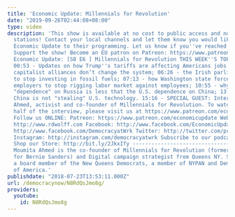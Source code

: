 ```yaml
---
title: 'Economic Update: Millennials for Revolution'
date: "2019-09-26T02:44:08+08:00"
type: video
description: 'This show is available at no cost to public access and non-profit community
  stations! Contact your local channels and let them know you would like them to add
  Economic Update to their programming. Let us know if you''ve reached out: info@democracyatwork.info
  Support the show! Become an EU patron on Patreon: https://www.patreon.com/economicupdate
  Economic Update: [S8 E6 ] Millennials for Revolution THIS WEEK''S TOPICS (w/timestamps):
  00:53 - Updates on how Trump''s tariffs are affecting Americans jobs; 05:13 - shifting
  capitalist alliances don’t change the system; 06:26 - the Irish parliament’s decision
  to stop investing in fossil fuels; 07:13 - how Washington state forced fast food
  employers to stop rigging labor market against employees; 10:55 - why Germany''s
  "dependence" on Russia is less that the U.S. dependence on China; 13:25 - and why
  China is not "stealing" U.S. technology. 15:16 - SPECIAL GUEST: Interview with Moumita
  Ahmed, activist and co-founder of Millennials for Revolution. To watch the second
  half of the interview, please visit us at https://www.patreon.com/economicupdate
  Follow us ONLINE: Patreon: https://www.patreon.com/economicupdate Websites: http://www.democracyatwork.info/economicupdate
  http://www.rdwolff.com Facebook: http://www.facebook.com/EconomicUpdate http://www.facebook.com/RichardDWolff
  http://www.facebook.com/DemocracyatWrk Twitter: http://twitter.com/profwolff http://twitter.com/democracyatwrk
  Instagram: http://instagram.com/democracyatwrk Subscribe to our podcast: http://economicupdate.libsyn.com
  Shop our Store: http://bit.ly/2JkxIfy ----------------------------------------------------------
  Moumita Ahmed is the co-founder of Millennials for Revolution (formerly Millennials
  for Bernie Sanders) and Digital campaign strategist from Queens NY. She is also
  a board member of the New Queens Democrats, a member of NYPAN and Democratic Socialists
  of America.'
publishdate: "2018-07-23T13:53:11.000Z"
url: /democracynow/N8RdQsJmo8g/
providers:
  youtube:
    id: N8RdQsJmo8g
---
```

